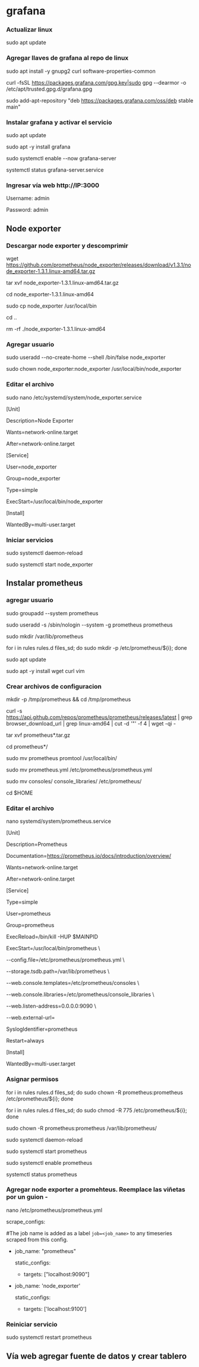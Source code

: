 # grafana

### Actualizar linux

sudo apt update

### Agregar llaves de grafana al repo de linux

sudo apt install -y gnupg2 curl software-properties-common

curl -fsSL https://packages.grafana.com/gpg.key|sudo gpg --dearmor -o /etc/apt/trusted.gpg.d/grafana.gpg

sudo add-apt-repository "deb https://packages.grafana.com/oss/deb stable main"

### Instalar grafana y activar el servicio

sudo apt update

sudo apt -y install grafana

sudo systemctl enable --now grafana-server

systemctl status grafana-server.service 


### Ingresar vía web http://IP:3000

Username: admin

Password: admin

## Node exporter

### Descargar node exporter y descomprimir
wget https://github.com/prometheus/node_exporter/releases/download/v1.3.1/node_exporter-1.3.1.linux-amd64.tar.gz

tar xvf node_exporter-1.3.1.linux-amd64.tar.gz

cd node_exporter-1.3.1.linux-amd64

sudo cp node_exporter /usr/local/bin

cd ..

rm -rf ./node_exporter-1.3.1.linux-amd64

### Agregar usuario
sudo useradd --no-create-home --shell /bin/false node_exporter

sudo chown node_exporter:node_exporter /usr/local/bin/node_exporter

### Editar el archivo
sudo nano /etc/systemd/system/node_exporter.service

[Unit]

Description=Node Exporter

Wants=network-online.target

After=network-online.target


[Service]

User=node_exporter

Group=node_exporter

Type=simple

ExecStart=/usr/local/bin/node_exporter

[Install]

WantedBy=multi-user.target

### Iniciar servicios

sudo systemctl daemon-reload

sudo systemctl start node_exporter

## Instalar prometheus

### agregar usuario

sudo groupadd --system prometheus

sudo useradd -s /sbin/nologin --system -g prometheus prometheus

sudo mkdir /var/lib/prometheus

for i in rules rules.d files_sd; do sudo mkdir -p /etc/prometheus/${i}; done

sudo apt update

sudo apt -y install wget curl vim

### Crear archivos de configuracion

mkdir -p /tmp/prometheus && cd /tmp/prometheus

curl -s https://api.github.com/repos/prometheus/prometheus/releases/latest | grep browser_download_url | grep linux-amd64 | cut -d '"' -f 4 | wget -qi -

tar xvf prometheus*.tar.gz

cd prometheus*/

sudo mv prometheus promtool /usr/local/bin/

sudo mv prometheus.yml /etc/prometheus/prometheus.yml

sudo mv consoles/ console_libraries/ /etc/prometheus/

cd $HOME


### Editar el archivo

nano systemd/system/prometheus.service


[Unit]

Description=Prometheus

Documentation=https://prometheus.io/docs/introduction/overview/

Wants=network-online.target

After=network-online.target


[Service]

Type=simple

User=prometheus

Group=prometheus

ExecReload=/bin/kill -HUP \$MAINPID

ExecStart=/usr/local/bin/prometheus \

  --config.file=/etc/prometheus/prometheus.yml \
  
  --storage.tsdb.path=/var/lib/prometheus \
  
  --web.console.templates=/etc/prometheus/consoles \
  
  --web.console.libraries=/etc/prometheus/console_libraries \
  
  --web.listen-address=0.0.0.0:9090 \
  
  --web.external-url=


SyslogIdentifier=prometheus

Restart=always


[Install]

WantedBy=multi-user.target

### Asignar permisos


for i in rules rules.d files_sd; do sudo chown -R prometheus:prometheus /etc/prometheus/${i}; done

for i in rules rules.d files_sd; do sudo chmod -R 775 /etc/prometheus/${i}; done

sudo chown -R prometheus:prometheus /var/lib/prometheus/

sudo systemctl daemon-reload

sudo systemctl start prometheus

sudo systemctl enable prometheus

systemctl status prometheus

### Agregar node exporter a promehteus. Reemplace las viñetas por un guion -

nano /etc/prometheus/prometheus.yml


scrape_configs:

  #The job name is added as a label `job=<job_name>` to any timeseries scraped from this config.

  - job_name: "prometheus"

    static_configs:

      - targets: ["localhost:9090"]

  - job_name: 'node_exporter'

    static_configs:

      - targets: ['localhost:9100']


### Reiniciar servicio

sudo systemctl restart prometheus

## Vía web agregar fuente de datos y crear tablero
